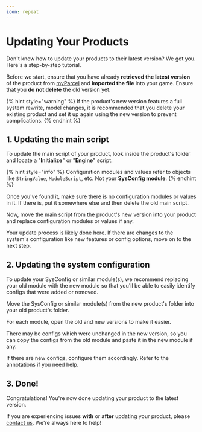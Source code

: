 ```yaml
---
icon: repeat
---
```


# Updating Your Products

Don't know how to update your products to their latest version? We got you. Here's a step-by-step tutorial.

Before we start, ensure that you have already **retrieved the latest version** of the product from [myParcel](https://my.parcelroblox.com/) and **imported the file** into your game. Ensure that you **do not delete** the old version yet.

{% hint style="warning" %}
If the product's new version features a full system rewrite, model changes, it is recommended that you delete your existing product and set it up again using the new version to prevent complications.
{% endhint %}

## 1. Updating the main script

To update the main script of your product, look inside the product's folder and locate a "**Initialize**" or "**Engine**" script.

{% hint style="info" %}
Configuration modules and values refer to objects like `StringValue`, `ModuleScript`, etc. Not your **SysConfig module**.
{% endhint %}

Once you've found it, make sure there is no configuration modules or values in it. If there is, put it somewhere else and then delete the old main script.

Now, move the main script from the product's new version into your product and replace configuration modules or values if any.

Your update process is likely done here. If there are changes to the system's configuration like new features or config options, move on to the next step.

## 2. Updating the system configuration

To update your SysConfig or similar module(s), we recommend replacing your old module with the new module so that you'll be able to easily identify configs that were added or removed.

Move the SysConfig or similar module(s) from the new product's folder into your old product's folder.

For each module, open the old and new versions to make it easier.

There may be configs which were unchanged in the new version, so you can copy the configs from the old module and paste it in the new module if any.

If there are new configs, configure them accordingly. Refer to the annotations if you need help.

## 3. Done!

Congratulations! You're now done updating your product to the latest version.

If you are experiencing issues **with** or **after** updating your product, please [contact us](../support/contact-us.md). We're always here to help!
